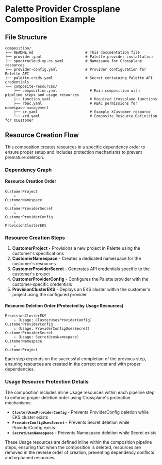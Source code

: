 # Palette Provider Crossplane Composition Example

## File Structure

```
composition/
├── README.md                        # This documentation file
├── provider.yaml                    # Palette provider installation
├── spectrocloud-xp-ns.yaml          # Namespace for Crossplane resources
├── provider-config.yaml             # Provider configuration for Palette API
├── palette-creds.yaml               # Secret containing Palette API credentials
└── composite-resources/
    ├── composition.yaml               # Main composition with pipeline steps and usage resources
    ├── function.yaml                  # Required Crossplane functions
    ├── rbac.yaml                      # RBAC permissions for namespace management
    ├── xr.yaml                        # Example XCustomer resource
    └── xrd.yaml                       # Composite Resource Definition for XCustomer
```

## Resource Creation Flow

This composition creates resources in a specific dependency order to ensure proper setup and includes protection mechanisms to prevent premature deletion.

### Dependency Graph

#### Resource Creation Order
```
CustomerProject
    ↓
CustomerNamespace
    ↓
CustomerProviderSecret
    ↓
CustomerProviderConfig
    ↓
ProvisionClusterEKS
```

### Resource Creation Steps

1. **CustomerProject** - Provisions a new project in Palette using the customer's specifications
2. **CustomerNamespace** - Creates a dedicated namespace for the customer's resources
3. **CustomerProviderSecret** - Generates API credentials specific to the customer's project
4. **CustomerProviderConfig** - Configures the Palette provider with the customer-specific credentials
5. **ProvisionClusterEKS** - Deploys an EKS cluster within the customer's project using the configured provider

#### Resource Deletion Order (Protected by Usage Resources)
```
ProvisionClusterEKS
    ↓ (Usage: ClusterUsesProviderConfig)
CustomerProviderConfig
    ↓ (Usage: ProviderConfigUsesSecret)
CustomerProviderSecret
    ↓ (Usage: SecretUsesNamespace)
CustomerNamespace
    ↓ 
CustomerProject
```

Each step depends on the successful completion of the previous step, ensuring resources are created in the correct order and with proper dependencies.

### Usage Resource Protection Details

The composition includes inline Usage resources within each pipeline step to enforce proper deletion order using Crossplane's protection mechanisms:

- **`ClusterUsesProviderConfig`** - Prevents ProviderConfig deletion while EKS cluster exists
- **`ProviderConfigUsesSecret`** - Prevents Secret deletion while ProviderConfig exists  
- **`SecretUsesNamespace`** - Prevents Namespace deletion while Secret exists

These Usage resources are defined inline within the composition pipeline steps, ensuring that when the composition is deleted, resources are removed in the reverse order of creation, preventing dependency conflicts and orphaned resources.
